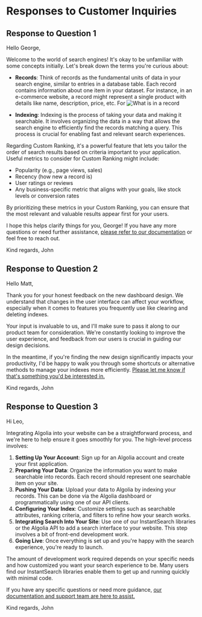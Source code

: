 # Responses to Customer Inquiries

## Response to Question 1
Hello George,

Welcome to the world of search engines! It's okay to be unfamiliar with some concepts initially. Let's break down the terms you're curious about:

- **Records**: Think of records as the fundamental units of data in your search engine, similar to entries in a database table. Each record contains information about one item in your dataset. For instance, in an e-commerce website, a record might represent a single product with details like name, description, price, etc. For ![What is in a record]([images/initialize.png](https://www.algolia.com/doc/guides/sending-and-managing-data/prepare-your-data/in-depth/what-is-in-a-record/))

- **Indexing**: Indexing is the process of taking your data and making it searchable. It involves organizing the data in a way that allows the search engine to efficiently find the records matching a query. This process is crucial for enabling fast and relevant search experiences.

Regarding Custom Ranking, it's a powerful feature that lets you tailor the order of search results based on criteria important to your application. Useful metrics to consider for Custom Ranking might include:

- Popularity (e.g., page views, sales)
- Recency (how new a record is)
- User ratings or reviews
- Any business-specific metric that aligns with your goals, like stock levels or conversion rates

By prioritizing these metrics in your Custom Ranking, you can ensure that the most relevant and valuable results appear first for your users.

I hope this helps clarify things for you, George! If you have any more questions or need further assistance, [please refer to our documentation](https://www.algolia.com/doc/) or feel free to reach out.

Kind regards,
John

## Response to Question 2
Hello Matt,

Thank you for your honest feedback on the new dashboard design. We understand that changes in the user interface can affect your workflow, especially when it comes to features you frequently use like clearing and deleting indexes.

Your input is invaluable to us, and I'll make sure to pass it along to our product team for consideration. We're constantly looking to improve the user experience, and feedback from our users is crucial in guiding our design decisions.

In the meantime, if you're finding the new design significantly impacts your productivity, I'd be happy to walk you through some shortcuts or alternative methods to manage your indexes more efficiently. [Please let me know if that's something you'd be interested in.](#)

Kind regards,
John

## Response to Question 3
Hi Leo,

Integrating Algolia into your website can be a straightforward process, and we're here to help ensure it goes smoothly for you. The high-level process involves:

1. **Setting Up Your Account**: Sign up for an Algolia account and create your first application.
2. **Preparing Your Data**: Organize the information you want to make searchable into records. Each record should represent one searchable item on your site.
3. **Pushing Your Data**: Upload your data to Algolia by indexing your records. This can be done via the Algolia dashboard or programmatically using one of our API clients.
4. **Configuring Your Index**: Customize settings such as searchable attributes, ranking criteria, and filters to refine how your search works.
5. **Integrating Search Into Your Site**: Use one of our InstantSearch libraries or the Algolia API to add a search interface to your website. This step involves a bit of front-end development work.
6. **Going Live**: Once everything is set up and you're happy with the search experience, you're ready to launch.

The amount of development work required depends on your specific needs and how customized you want your search experience to be. Many users find our InstantSearch libraries enable them to get up and running quickly with minimal code.

If you have any specific questions or need more guidance, [our documentation and support team are here to assist.](https://www.algolia.com/doc/)

Kind regards,
John
